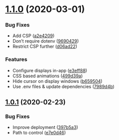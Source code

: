# [1.1.0](https://github.com/dawsontoth/lower-thirds/compare/v1.0.1...v1.1.0) (2020-03-01)


### Bug Fixes

* Add CSP ([a2e4209](https://github.com/dawsontoth/lower-thirds/commit/a2e4209368d634636bb47396e4c8262a9cfc15d5))
* Don’t require dotenv ([9690429](https://github.com/dawsontoth/lower-thirds/commit/9690429fc47068df1cdbdc60e1a0195a6644cbed))
* Restrict CSP further ([d06ad22](https://github.com/dawsontoth/lower-thirds/commit/d06ad22124134ca2b4d2d238fbaf994b6d101c70))


### Features

* Configure displays in-app ([e3eff88](https://github.com/dawsontoth/lower-thirds/commit/e3eff8801db787b8866652a8667f356b50232d50))
* CSS based animations ([499d39a](https://github.com/dawsontoth/lower-thirds/commit/499d39a582675bb1f17e14834beee925a23b40fe))
* Hide cursor on display windows ([b659504](https://github.com/dawsontoth/lower-thirds/commit/b659504486e77243a37fd41a604ac2e77ef85c9c))
* Use .env files & update dependencies ([7989d4b](https://github.com/dawsontoth/lower-thirds/commit/7989d4b4552f0359bdd2c10d83470eb6cda112b6))

## [1.0.1](https://github.com/dawsontoth/lower-thirds/compare/v1.0.0...v1.0.1) (2020-02-23)


### Bug Fixes

* Improve deployment ([397b5a3](https://github.com/dawsontoth/lower-thirds/commit/397b5a307f507c385a1e9bad11aa3ddad5257b91))
* Path to control ([e7e0d46](https://github.com/dawsontoth/lower-thirds/commit/e7e0d46cdd8dce37e1230fac94c9160ffe8dca27))
